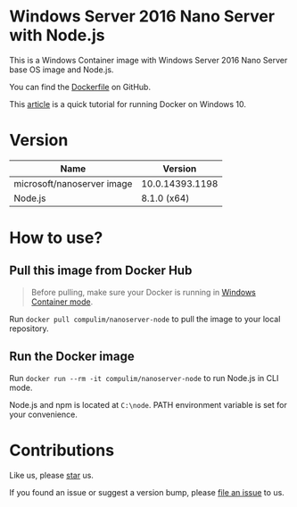 # Windows Server 2016 Nano Server with Node.js

This is a Windows Container image with Windows Server 2016 Nano Server base OS image and Node.js.

You can find the [Dockerfile](https://github.com/compulim/docker-nanoserver-node/blob/master/Dockerfile) on GitHub.

This [article](https://docs.microsoft.com/en-us/virtualization/windowscontainers/quick-start/quick-start-windows-10) is a quick tutorial for running Docker on Windows 10.

# Version

| Name                       | Version         |
| -------------------------- | --------------- |
| microsoft/nanoserver image | 10.0.14393.1198 |
| Node.js                    | 8.1.0 (x64)     |

# How to use?

## Pull this image from Docker Hub

> Before pulling, make sure your Docker is running in [Windows Container mode](https://docs.docker.com/docker-for-windows/#switch-between-windows-and-linux-containers).

Run `docker pull compulim/nanoserver-node` to pull the image to your local repository.

## Run the Docker image

Run `docker run --rm -it compulim/nanoserver-node` to run Node.js in CLI mode.

Node.js and npm is located at `C:\node`. PATH environment variable is set for your convenience.

# Contributions

Like us, please [star](https://github.com/compulim/docker-nanoserver/stargazers) us.

If you found an issue or suggest a version bump, please [file an issue](https://github.com/compulim/docker-nanoserver/issues) to us.
